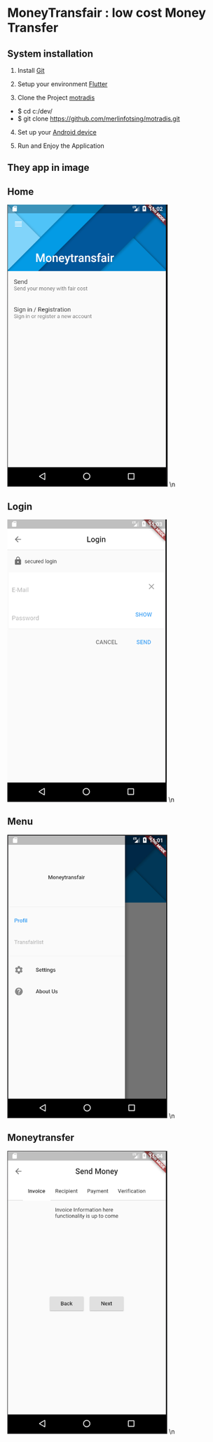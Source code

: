 # MoneyTransfair : low cost Money Transfer

## System installation
1. Install [Git](https://git-scm.com/book/en/v2/Getting-Started-Installing-Git)

2. Setup your environment [Flutter](https://flutter.io/setup/)

3. Clone the Project [motradis](https://github.com/merlinfotsing/motradis.git)
* $ cd c:/dev/
* $ git clone https://github.com/merlinfotsing/motradis.git

4. Set up your [Android device](https://flutter.io/setup-windows/#system-requirements) 

5. Run and Enjoy the Application 

## They app in image
## Home
![Home](./img/home.png) \n
## Login
![Login](./img/login.png) \n
## Menu
![Menu](./img/menu.png) \n
## Moneytransfer
![Send Money](./img/send.png) \n